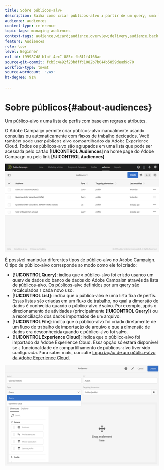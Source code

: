 ```yaml
---
title: Sobre públicos-alvo
description: Saiba como criar públicos-alvo a partir de um query, uma lista ou um arquivo e como importá-los da Adobe Experience Cloud.
audience: audiences
content-type: reference
topic-tags: managing-audiences
context-tags: audience,wizard;audience,overview;delivery,audience,back
feature: Audiences
role: User
level: Beginner
exl-id: f99987d8-b1bf-4ec7-885c-fb511f4168ac
source-git-commit: fcb5c4a92f23bdffd1082b7b044b5859dead9d70
workflow-type: tm+mt
source-wordcount: '249'
ht-degree: 91%

---
```


# Sobre públicos{#about-audiences}

Um público-alvo é uma lista de perfis com base em regras e atributos.

O Adobe Campaign permite criar públicos-alvo manualmente usando consultas ou automaticamente com fluxos de trabalho dedicados. Você também pode usar públicos-alvo compartilhados da Adobe Experience Cloud. Todos os públicos-alvo são agrupados em uma lista que pode ser acessada pelo cartão **[!UICONTROL Audiences]** na home page do Adobe Campaign ou pelo link **[!UICONTROL Audiences]**.

![](assets/audience_1.png)

É possível manipular diferentes tipos de público-alvo no Adobe Campaign. O tipo de público-alvo corresponde ao modo como ele foi criado:

* **[!UICONTROL Query]**: indica que o público-alvo foi criado usando um  [](../../automating/using/editing-queries.md#about-query-editor) query de dados do banco de dados do Adobe Campaign através da lista de públicos-alvo. Os públicos-alvo definidos por um query são recalculados a cada novo uso.
* **[!UICONTROL List]**: indica que o público-alvo é uma lista fixa de perfis. Essas listas são criadas em um [fluxo de trabalho](../../automating/using/get-started-workflows.md), no qual a dimensão de dados é conhecida quando o público-alvo é salvo. Por exemplo, após o direcionamento de atividades (principalmente **[!UICONTROL Query]**) ou a reconciliação dos dados importados de um arquivo.
* **[!UICONTROL File]**: indica que o público-alvo foi criado diretamente de um fluxo de trabalho de [importação de arquivo](../../automating/using/load-file.md) e que a dimensão de dados era desconhecida quando o público-alvo foi salvo.
* **[!UICONTROL Experience Cloud]**: indica que o público-alvo foi importado da Adobe Experience Cloud. Essa opção só estará disponível se a funcionalidade de compartilhamento de públicos-alvo tiver sido configurada. Para saber mais, consulte [Importação de um público-alvo da Adobe Experience Cloud](../../integrating/using/sharing-audiences-with-audience-manager-or-people-core-service.md#importing-an-audience).

![](assets/audience_type_selection.png)
